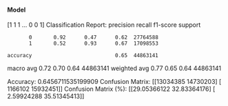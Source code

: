 #### Model
[1 1 1 ... 0 0 1]
Classification Report:
              precision    recall  f1-score   support

           0       0.92      0.47      0.62  27764588
           1       0.52      0.93      0.67  17098553

    accuracy                           0.65  44863141
   macro avg       0.72      0.70      0.64  44863141
weighted avg       0.77      0.65      0.64  44863141

Accuracy: 0.6456711535199909
Confusion Matrix:
[[13034385 14730203]
 [ 1166102 15932451]]
Confusion Matrix (%):
[[29.05366122 32.83364176]
 [ 2.59924288 35.51345413]]

